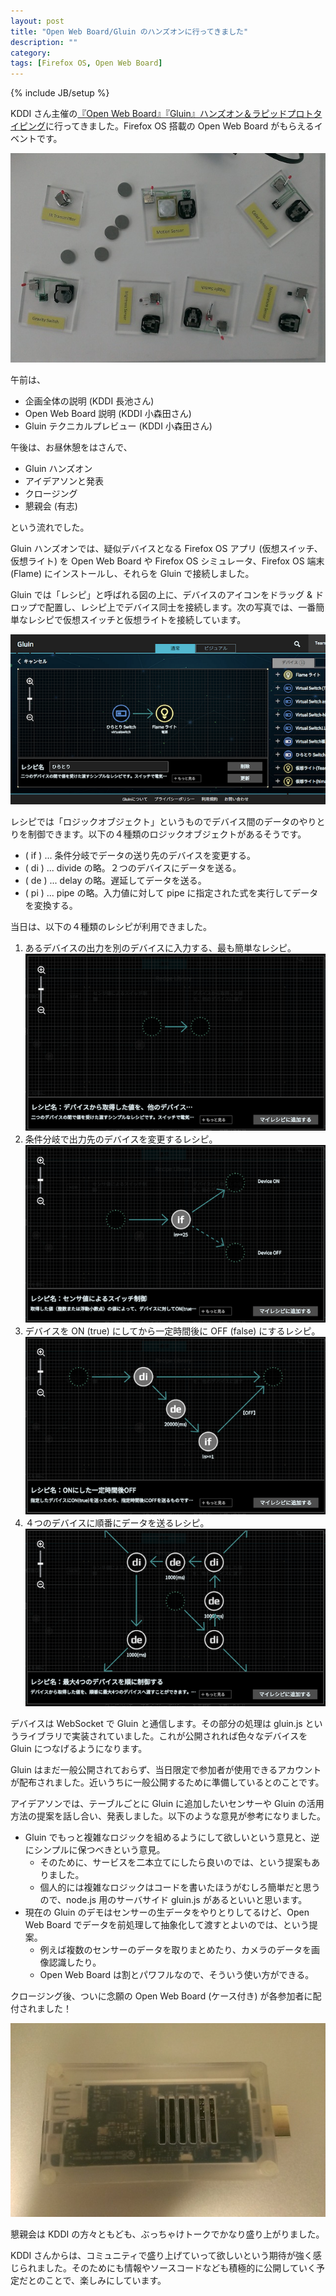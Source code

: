 ```yaml
---
layout: post
title: "Open Web Board/Gluin のハンズオンに行ってきました"
description: ""
category: 
tags: [Firefox OS, Open Web Board]
---
```

{% include JB/setup %}

KDDI さん主催の[『Open Web Board』『Gluin』ハンズオン＆ラピッドプロトタイピング](https://atnd.org/events/58127)に行ってきました。Firefox OS 搭載の Open Web Board がもらえるイベントです。

![](/assets/posts/2014-11-04/sensors.jpg)

午前は、

- 企画全体の説明 (KDDI 長池さん)
- Open Web Board 説明 (KDDI 小森田さん)
- Gluin テクニカルプレビュー (KDDI 小森田さん)

午後は、お昼休憩をはさんで、

- Gluin ハンズオン
- アイデアソンと発表
- クロージング
- 懇親会 (有志)

という流れでした。

Gluin ハンズオンでは、疑似デバイスとなる Firefox OS アプリ (仮想スイッチ、仮想ライト) を Open Web Board や Firefox OS シミュレータ、Firefox OS 端末 (Flame) にインストールし、それらを Gluin で接続しました。

Gluin では「レシピ」と呼ばれる図の上に、デバイスのアイコンをドラッグ & ドロップで配置し、レシピ上でデバイス同士を接続します。次の写真では、一番簡単なレシピで仮想スイッチと仮想ライトを接続しています。

![](/assets/posts/2014-11-04/gluin.png)

レシピでは「ロジックオブジェクト」というものでデバイス間のデータのやりとりを制御できます。以下の４種類のロジックオブジェクトがあるそうです。

- ( if ) ... 条件分岐でデータの送り先のデバイスを変更する。
- ( di ) ... divide の略。２つのデバイスにデータを送る。
- ( de ) ... delay の略。遅延してデータを送る。
- ( pi ) ... pipe の略。入力値に対して pipe に指定された式を実行してデータを変換する。

当日は、以下の４種類のレシピが利用できました。

1. あるデバイスの出力を別のデバイスに入力する、最も簡単なレシピ。
![](/assets/posts/2014-11-04/r1.png)
2. 条件分岐で出力先のデバイスを変更するレシピ。
![](/assets/posts/2014-11-04/r2.png)
3. デバイスを ON (true) にしてから一定時間後に OFF (false) にするレシピ。
![](/assets/posts/2014-11-04/r3.png)
4. ４つのデバイスに順番にデータを送るレシピ。
![](/assets/posts/2014-11-04/r4.png)

デバイスは WebSocket で Gluin と通信します。その部分の処理は gluin.js というライブラリで実装されていました。これが公開されれば色々なデバイスを Gluin につなげるようになります。

Gluin はまだ一般公開されておらず、当日限定で参加者が使用できるアカウントが配布されました。近いうちに一般公開するために準備しているとのことです。

アイデアソンでは、テーブルごとに Gluin に追加したいセンサーや Gluin の活用方法の提案を話し合い、発表しました。以下のような意見が参考になりました。

- Gluin でもっと複雑なロジックを組めるようにして欲しいという意見と、逆にシンプルに保つべきという意見。
	- そのために、サービスを二本立てにしたら良いのでは、という提案もありました。
	- 個人的には複雑なロジックはコードを書いたほうがむしろ簡単だと思うので、node.js 用のサーバサイド gluin.js があるといいと思います。
- 現在の Gluin のデモはセンサーの生データをやりとりしてるけど、Open Web Board でデータを前処理して抽象化して渡すとよいのでは、という提案。
	- 例えば複数のセンサーのデータを取りまとめたり、カメラのデータを画像認識したり。
	- Open Web Board は割とパワフルなので、そういう使い方ができる。

クロージング後、ついに念願の Open Web Board (ケース付き) が各参加者に配付されました！

![](/assets/posts/2014-11-04/owb.jpg)

懇親会は KDDI の方々ともども、ぶっちゃけトークでかなり盛り上がりました。

KDDI さんからは、コミュニティで盛り上げていって欲しいという期待が強く感じられました。そのためにも情報やソースコードなども積極的に公開していく予定だとのことで、楽しみにしています。





